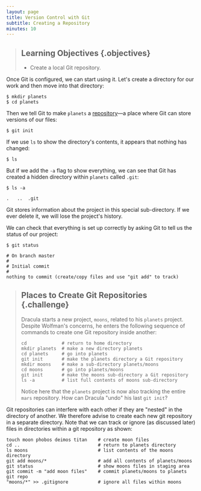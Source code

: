 ```yaml
---
layout: page
title: Version Control with Git
subtitle: Creating a Repository
minutes: 10
---
```

> ## Learning Objectives {.objectives}
> 
> *   Create a local Git repository.

Once Git is configured,
we can start using it.
Let's create a directory for our work and then move into that directory:

~~~ {.bash}
$ mkdir planets
$ cd planets
~~~

Then we tell Git to make `planets` a [repository](reference.html#repository)&mdash;a place where
Git can store versions of our files:

~~~ {.bash}
$ git init
~~~

If we use `ls` to show the directory's contents,
it appears that nothing has changed:

~~~ {.bash}
$ ls
~~~

But if we add the `-a` flag to show everything,
we can see that Git has created a hidden directory within `planets` called `.git`:

~~~ {.bash}
$ ls -a
~~~
~~~ {.output}
.	..	.git
~~~

Git stores information about the project in this special sub-directory.
If we ever delete it,
we will lose the project's history.

We can check that everything is set up correctly
by asking Git to tell us the status of our project:

~~~ {.bash}
$ git status
~~~
~~~ {.output}
# On branch master
#
# Initial commit
#
nothing to commit (create/copy files and use "git add" to track)
~~~

> ## Places to Create Git Repositories {.challenge}
>
> Dracula starts a new project, `moons`, related to his `planets` project.
> Despite Wolfman's concerns, he enters the following sequence of commands to
> create one Git repository inside another:
> 
> ~~~ {.bash}
> cd             # return to home directory
> mkdir planets  # make a new directory planets
> cd planets     # go into planets
> git init       # make the planets directory a Git repository
> mkdir moons    # make a sub-directory planets/moons
> cd moons       # go into planets/moons
> git init       # make the moons sub-directory a Git repository
> ls -a          # list full contents of moons sub-directory
> ~~~
> 
> Notice here that the `planets` project is now also tracking the entire `mars` repository. 
> How can Dracula "undo" his last `git init`?

Git repositories can interfere with each other if they are "nested" in the directory of another. We therefore advise to create each new git repository in a separate directory. Note that we can track or ignore (as discussed later) files in directories within a git repository as shown:
~~~ {.bash}
touch moon phobos deimos titan    # create moon files
cd ..                             # return to planets directory
ls moons                          # list contents of the moons directory
git add moons/*                   # add all contents of planets/moons
git status                        # show moons files in staging area
git commit -m "add moon files"    # commit planets/moons to planets git repo
"moons/*" >> .gitignore           # ignore all files within moons
~~~

